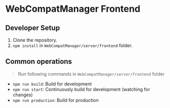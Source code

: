# WebCompatManager Frontend

## Developer Setup

1. Clone the repository.
2. `npm install` in `WebCompatManager/server/frontend` folder.

## Common operations

> Run following commands in `WebCompatManager/server/frontend` folder
* `npm run build`: Build for development
* `npm run start`: Continuously build for development (watching for changes)
* `npm run production`: Build for production
